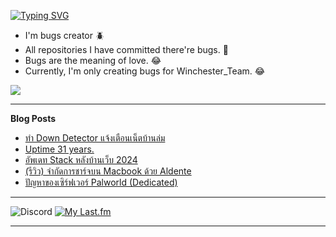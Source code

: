 [![Typing SVG](https://readme-typing-svg.herokuapp.com?font=Kanit&size=30&color=FF5E5E&vCenter=true&height=48&lines=Hello+world.+I'm+Pickyzz.+%F0%9F%91%8B)](https://git.io/typing-svg)

- I'm bugs creator 🪲
- All repositories I have committed there're bugs. 🎃
- Bugs are the meaning of love. 😂
- Currently, I'm only creating bugs for Winchester_Team. 😂

![](http://github-profile-summary-cards.vercel.app/api/cards/repos-per-language?username=pickyzz&theme=monokai)

-------

**Blog Posts**

<!-- BLOG-POST-LIST:START -->
- [ทำ Down Detector แจ้งเตือนเน็ตบ้านล่ม](https://pickyzz.dev/blog/home-network-down-detector-with-uptime-kuma)
- [Uptime 31 years.](https://pickyzz.dev/blog/uptime-31-years)
- [อัพเดท Stack หลังบ้านเว็บ 2024](https://pickyzz.dev/blog/web-stack-update-2024)
- [&lpar;รีวิว&rpar; จำกัดการชาร์จบน Macbook ด้วย Aldente](https://pickyzz.dev/blog/aldente-pro-mac-app-review)
- [ปัญหาของเซิร์ฟเวอร์ Palworld &lpar;Dedicated&rpar;](https://pickyzz.dev/blog/palworld-dedicated-server-issue)
<!-- BLOG-POST-LIST:END -->

------

![Discord](https://lanyard-profile-readme.vercel.app/api/77791675115642880?hideTimestamp=false&idleMessage=No+activity+now...&hideDiscrim=true&hideTimestamp=true) [![My Last.fm](https://lrpr.amatama.net/api?user=pikcolokung&love=true&loved_style=3&count=3)](https://www.last.fm/user/pikcolokung)

-------
